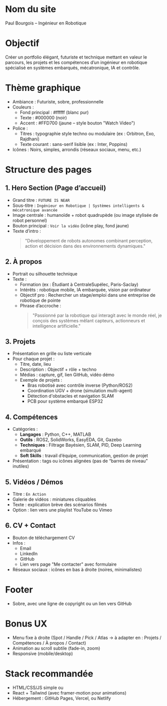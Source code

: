 # Nom du site

Paul Bourgois – Ingénieur en Robotique

# Objectif

Créer un portfolio élégant, futuriste et technique mettant en valeur le parcours, les projets et les compétences d’un ingénieur en robotique spécialisé en systèmes embarqués, mécatronique, IA et contrôle.

# Thème graphique

- Ambiance : Futuriste, sobre, professionnelle
- Couleurs :
  - Fond principal : #ffffff (blanc pur)
  - Texte : #000000 (noir)
  - Accent : #FFD700 (jaune – style bouton "Watch Video")
- Police :
  - Titres : typographie style techno ou modulaire (ex : Orbitron, Exo, Rajdhani)
  - Texte courant : sans-serif lisible (ex : Inter, Poppins)
- Icônes : Noirs, simples, arrondis (réseaux sociaux, menu, etc.)

# Structure des pages

## 1. Hero Section (Page d’accueil)

- Grand titre : `FUTURE IS NEAR`
- Sous-titre : `Ingénieur en Robotique | Systèmes intelligents & mécatronique avancée`
- Image centrale : humanoïde + robot quadrupède (ou image stylisée de robot personnel)
- Bouton principal : `Voir la vidéo` (icône play, fond jaune)
- Texte d’intro :
  > "Développement de robots autonomes combinant perception, action et décision dans des environnements dynamiques."

## 2. À propos

- Portrait ou silhouette technique
- Texte :
  - Formation (ex : Étudiant à CentraleSupélec, Paris-Saclay)
  - Intérêts : robotique mobile, IA embarquée, vision par ordinateur
  - Objectif pro : Rechercher un stage/emploi dans une entreprise de robotique de pointe
  - Phrase d’accroche :
    > "Passionné par la robotique qui interagit avec le monde réel, je conçois des systèmes mêlant capteurs, actionneurs et intelligence artificielle."

## 3. Projets

- Présentation en grille ou liste verticale
- Pour chaque projet :
  - Titre, date, lieu
  - Description : Objectif + rôle + techno
  - Médias : capture, gif, lien GitHub, vidéo démo
  - Exemple de projets :
    - Bras robotisé avec contrôle inverse (Python/ROS2)
    - Coordination UGV + drone (simulation multi-agent)
    - Détection d'obstacles et navigation SLAM
    - PCB pour système embarqué ESP32

## 4. Compétences

- Catégories :
  - **Langages** : Python, C++, MATLAB
  - **Outils** : ROS2, SolidWorks, EasyEDA, Git, Gazebo
  - **Techniques** : Filtrage Bayésien, SLAM, PID, Deep Learning embarqué
  - **Soft Skills** : travail d’équipe, communication, gestion de projet
- Présentation : tags ou icônes alignées (pas de “barres de niveau” inutiles)

## 5. Vidéos / Démos

- Titre : `En Action`
- Galerie de vidéos : miniatures cliquables
- Texte : explication brève des scénarios filmés
- Option : lien vers une playlist YouTube ou Vimeo

## 6. CV + Contact

- Bouton de téléchargement CV
- Infos :
  - Email
  - LinkedIn
  - GitHub
  - Lien vers page "Me contacter" avec formulaire
- Réseaux sociaux : icônes en bas à droite (noires, minimalistes)

# Footer

- Sobre, avec une ligne de copyright ou un lien vers GitHub

# Bonus UX

- Menu fixe à droite (Spot / Handle / Pick / Atlas → à adapter en : Projets / Compétences / À propos / Contact)
- Animation au scroll subtile (fade-in, zoom)
- Responsive (mobile/desktop)

# Stack recommandée

- HTML/CSS/JS simple ou
- React + Tailwind (avec framer-motion pour animations)
- Hébergement : GitHub Pages, Vercel, ou Netlify
